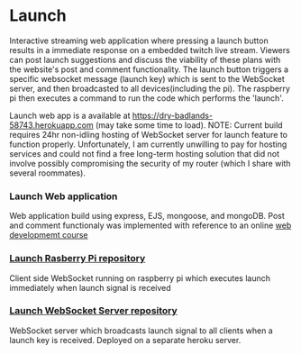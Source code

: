 # Launch

Interactive streaming web application where pressing a launch button results in a immediate response on a embedded twitch live stream. Viewers can post launch suggestions and discuss the viability of these plans with the website's post and comment functionality. The launch button triggers a specific websocket message (launch key) which is sent to the WebSocket server, and then broadcasted to all devices(including the pi). The raspberry pi then executes a command to run the code which performs the 'launch'.

Launch web app is a available at https://dry-badlands-58743.herokuapp.com (may take some time to load).
NOTE: Current build requires 24hr non-idling hosting of WebSocket server for launch feature to function properly. Unfortunately, I am currently unwilling to pay for hosting services and could not find a free long-term hosting solution that did not involve possibly compromising the security of my router (which I share with several roommates).

### Launch Web application
Web application build using express, EJS, mongoose, and mongoDB. Post and comment functionaly was implemented with reference to an online [web developmemt course](https://www.udemy.com/course/the-web-developer-bootcamp/) 

### [Launch Rasberry Pi repository](https://github.com/markvangenderen/launch-pi "Launch Rasberry Pi reopository")
Client side WebSocket running on raspberry pi which executes launch immediately when launch signal is received

### [Launch WebSocket Server repository](https://github.com/markvangenderen/launch-ws-server "Launch WebSocket Server")
WebSocket server which broadcasts launch signal to all clients when a launch key is received. Deployed on a separate heroku server.


